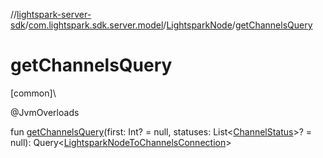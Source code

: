 //[lightspark-server-sdk](../../../index.md)/[com.lightspark.sdk.server.model](../index.md)/[LightsparkNode](index.md)/[getChannelsQuery](get-channels-query.md)

# getChannelsQuery

[common]\

@JvmOverloads

fun [getChannelsQuery](get-channels-query.md)(first: Int? = null, statuses: List&lt;[ChannelStatus](../-channel-status/index.md)&gt;? = null): Query&lt;[LightsparkNodeToChannelsConnection](../-lightspark-node-to-channels-connection/index.md)&gt;
